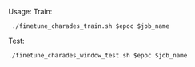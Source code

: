 Usage:
Train:
```
 ./finetune_charades_train.sh $epoc $job_name
```

Test: 
```
./finetune_charades_window_test.sh $epoc $job_name
```

